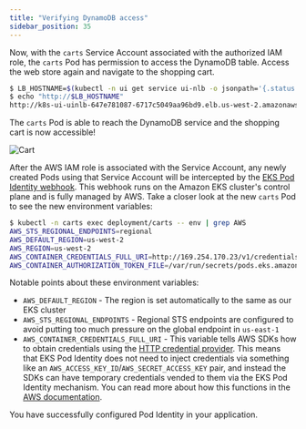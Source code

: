 ```yaml
---
title: "Verifying DynamoDB access"
sidebar_position: 35
---
```


Now, with the `carts` Service Account associated with the authorized IAM role, the `carts` Pod has permission to access the DynamoDB table. Access the web store again and navigate to the shopping cart.

```bash
$ LB_HOSTNAME=$(kubectl -n ui get service ui-nlb -o jsonpath='{.status.loadBalancer.ingress[*].hostname}{"\n"}')
$ echo "http://$LB_HOSTNAME"
http://k8s-ui-uinlb-647e781087-6717c5049aa96bd9.elb.us-west-2.amazonaws.com
```

The `carts` Pod is able to reach the DynamoDB service and the shopping cart is now accessible!

![Cart](/img/sample-app-screens/shopping-cart.webp)

After the AWS IAM role is associated with the Service Account, any newly created Pods using that Service Account will be intercepted by the [EKS Pod Identity webhook](https://github.com/aws/amazon-eks-pod-identity-webhook). This webhook runs on the Amazon EKS cluster's control plane and is fully managed by AWS. Take a closer look at the new `carts` Pod to see the new environment variables:

```bash
$ kubectl -n carts exec deployment/carts -- env | grep AWS
AWS_STS_REGIONAL_ENDPOINTS=regional
AWS_DEFAULT_REGION=us-west-2
AWS_REGION=us-west-2
AWS_CONTAINER_CREDENTIALS_FULL_URI=http://169.254.170.23/v1/credentials
AWS_CONTAINER_AUTHORIZATION_TOKEN_FILE=/var/run/secrets/pods.eks.amazonaws.com/serviceaccount/eks-pod-identity-token
```

Notable points about these environment variables:

- `AWS_DEFAULT_REGION` - The region is set automatically to the same as our EKS cluster
- `AWS_STS_REGIONAL_ENDPOINTS` - Regional STS endpoints are configured to avoid putting too much pressure on the global endpoint in `us-east-1`
- `AWS_CONTAINER_CREDENTIALS_FULL_URI` - This variable tells AWS SDKs how to obtain credentials using the [HTTP credential provider](https://docs.aws.amazon.com/sdkref/latest/guide/feature-container-credentials.html). This means that EKS Pod Identity does not need to inject credentials via something like an `AWS_ACCESS_KEY_ID`/`AWS_SECRET_ACCESS_KEY` pair, and instead the SDKs can have temporary credentials vended to them via the EKS Pod Identity mechanism. You can read more about how this functions in the [AWS documentation](https://docs.aws.amazon.com/eks/latest/userguide/pod-identities.html).

You have successfully configured Pod Identity in your application.
